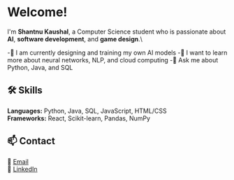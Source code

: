 # Welcome!

I'm **Shantnu Kaushal**, a Computer Science student who is passionate about **AI**, **software development**, and **game design**.\

-🔭 I am currently designing and training my own AI models
-🌱 I want to learn more about neural networks, NLP, and cloud computing
-💬 Ask me about Python, Java, and SQL

## 🛠️ Skills  
**Languages:** Python, Java, SQL, JavaScript, HTML/CSS  
**Frameworks:** React, Scikit-learn, Pandas, NumPy

## 📫 Contact  
📧 [Email](shntnkaushal@gmail.com)  
🔗 [LinkedIn](https://linkedin.com/in/shantnu-kaushal)
